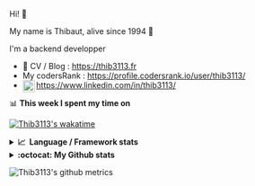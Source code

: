 Hi! 👋

My name is Thibaut, alive since 1994 🍷

I'm a backend developper

-   📝 CV / Blog : https://thib3113.fr
-   My codersRank : https://profile.codersrank.io/user/thib3113/
-   <a href="https://www.linkedin.com/in/thib3113/"><img align="left" alt="Thib3113's Linkedin" width="21px" src="https://raw.githubusercontent.com/peterthehan/peterthehan/master/assets/linkedin.svg" /></a> https://www.linkedin.com/in/thib3113/

📊 **This week I spent my time on**

[![Thib3113's wakatime](https://github-readme-stats.vercel.app/api/wakatime?username=thib3113&layout=default&theme=dracula&langs_count=6&hide_title=true&hide_border=true)](https://wakatime.com/@thib3113)

<details>
  <summary><b>📈&nbsp;&nbsp;Language&nbsp;/&nbsp;Framework stats</b></summary>
  <br/>  
  <a href='https://profile.codersrank.io/user/thib3113/'>
  <img src='http://cr-skills-chart-widget.azurewebsites.net/api/api?username=thib3113&padding=30&skills=php,batchfile,javascript,less,mysql,reactjs,scss,shell,typescript,vue'>
  </a>
</details>

<details>
  <summary><b>:octocat: My Github stats</b></summary>
  <br/>  
  
  <img src="https://github-readme-stats.vercel.app/api?username=thib3113&theme=dracula&show_icons=true&" alt="Thib3113's GitHub stats" />

<!--START_SECTION:activity-->

1. 💪 Opened PR [#1495](https://github.com/open-telemetry/opentelemetry-js-contrib/pull/1495) in [open-telemetry/opentelemetry-js-contrib](https://github.com/open-telemetry/opentelemetry-js-contrib)
2. 🎉 Merged PR [#618](https://github.com/thib3113/unifi-client/pull/618) in [thib3113/unifi-client](https://github.com/thib3113/unifi-client)
3. 🎉 Merged PR [#357](https://github.com/thib3113/unifi-blockips-srv/pull/357) in [thib3113/unifi-blockips-srv](https://github.com/thib3113/unifi-blockips-srv)
4. 🎉 Merged PR [#620](https://github.com/thib3113/unifi-client/pull/620) in [thib3113/unifi-client](https://github.com/thib3113/unifi-client)
5. 🎉 Merged PR [#623](https://github.com/thib3113/unifi-client/pull/623) in [thib3113/unifi-client](https://github.com/thib3113/unifi-client)
 <!--END_SECTION:activity-->

</details>

![Thib3113's github metrics](https://gist.githubusercontent.com/thib3113/83a96e16f8bca103f1b0e376186c66ec/raw/github-metrics.svg)
